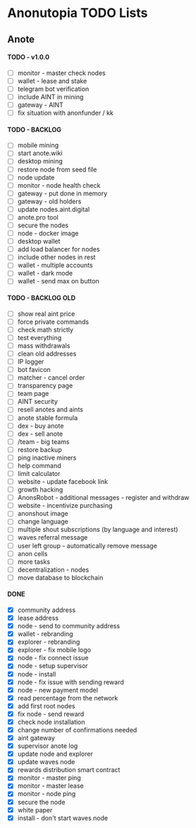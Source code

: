 # Anonutopia TODO Lists

## Anote

#### TODO - v1.0.0

- [ ] monitor - master check nodes
- [ ] wallet - lease and stake
- [ ] telegram bot verification
- [ ] include AINT in mining
- [ ] gateway - AINT
- [ ] fix situation with anonfunder / kk

#### TODO - BACKLOG

- [ ] mobile mining
- [ ] start anote.wiki
- [ ] desktop mining
- [ ] restore node from seed file
- [ ] node update
- [ ] monitor - node health check
- [ ] gateway - put done in memory
- [ ] gateway - old holders
- [ ] update nodes.aint.digital
- [ ] anote.pro tool
- [ ] secure the nodes
- [ ] node - docker image
- [ ] desktop wallet 
- [ ] add load balancer for nodes
- [ ] include other nodes in rest
- [ ] wallet - multiple accounts
- [ ] wallet - dark mode
- [ ] wallet - send max on button

#### TODO - BACKLOG OLD

- [ ] show real aint price
- [ ] force private commands
- [ ] check math strictly
- [ ] test everything
- [ ] mass withdrawals
- [ ] clean old addresses
- [ ] IP logger
- [ ] bot favicon
- [ ] matcher - cancel order
- [ ] transparency page
- [ ] team page
- [ ] AINT security
- [ ] resell anotes and aints
- [ ] anote stable formula
- [ ] dex - buy anote
- [ ] dex - sell anote
- [ ] /team - big teams
- [ ] restore backup
- [ ] ping inactive miners
- [ ] help command
- [ ] limit calculator
- [ ] website - update facebook link
- [ ] growth hacking
- [ ] AnonsRobot - additional messages - register and withdraw
- [ ] website - incentivize purchasing
- [ ] anonshout image
- [ ] change language
- [ ] multiple shout subscriptions (by language and interest)
- [ ] waves referral message
- [ ] user left group - automatically remove message
- [ ] anon cells
- [ ] more tasks
- [ ] decentralization - nodes
- [ ] move database to blockchain

#### DONE

- [x] community address
- [x] lease address
- [x] node - send to community address
- [x] wallet - rebranding
- [x] explorer - rebranding
- [x] explorer - fix mobile logo
- [x] node - fix connect issue
- [x] node - setup supervisor
- [x] node - install
- [x] node - fix issue with sending reward
- [x] node - new payment model
- [x] read percentage from the network
- [x] add first root nodes
- [x] fix node - send reward
- [x] check node installation
- [x] change number of confirmations needed
- [x] aint gateway
- [x] supervisor anote log
- [x] update node and explorer
- [x] update waves node
- [x] rewards distribution smart contract
- [x] monitor - master ping
- [x] monitor - master lease
- [x] monitor - node ping
- [x] secure the node
- [x] white paper
- [x] install - don't start waves node
